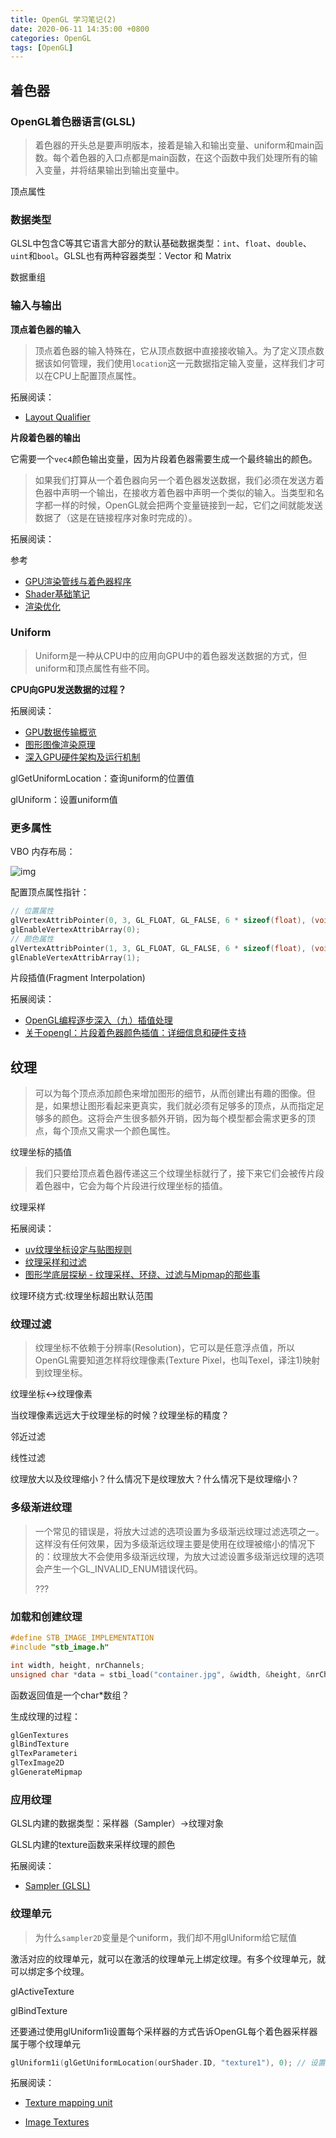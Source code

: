 ```yaml
---
title: OpenGL 学习笔记(2)
date: 2020-06-11 14:35:00 +0800
categories: OpenGL
tags: [OpenGL]
---
```


## 着色器

### OpenGL着色器语言(GLSL)

> 着色器的开头总是要声明版本，接着是输入和输出变量、uniform和main函数。每个着色器的入口点都是main函数，在这个函数中我们处理所有的输入变量，并将结果输出到输出变量中。

顶点属性

### 数据类型

GLSL中包含C等其它语言大部分的默认基础数据类型：`int`、`float`、`double`、`uint`和`bool`。GLSL也有两种容器类型：Vector 和 Matrix

数据重组

### 输入与输出

**顶点着色器的输入**

> 顶点着色器的输入特殊在，它从顶点数据中直接接收输入。为了定义顶点数据该如何管理，我们使用`location`这一元数据指定输入变量，这样我们才可以在CPU上配置顶点属性。

拓展阅读：

- [Layout Qualifier](https://www.khronos.org/opengl/wiki/Layout_Qualifier_(GLSL))

**片段着色器的输出**

它需要一个`vec4`颜色输出变量，因为片段着色器需要生成一个最终输出的颜色。

> 如果我们打算从一个着色器向另一个着色器发送数据，我们必须在发送方着色器中声明一个输出，在接收方着色器中声明一个类似的输入。当类型和名字都一样的时候，OpenGL就会把两个变量链接到一起，它们之间就能发送数据了（这是在链接程序对象时完成的）。

拓展阅读：

参考

- [GPU渲染管线与着色器程序](https://blog.csdn.net/qq_34552886/article/details/90573207)
- [Shader基础笔记](https://blog.csdn.net/Vermouthstx/article/details/79886046)
- [渲染优化](https://zhuanlan.zhihu.com/p/58694744)

### Uniform

> Uniform是一种从CPU中的应用向GPU中的着色器发送数据的方式，但uniform和顶点属性有些不同。

**CPU向GPU发送数据的过程？**

拓展阅读：

- [GPU数据传输概览](https://zhuanlan.zhihu.com/p/74217534)
- [图形图像渲染原理](http://chuquan.me/2018/08/26/graphics-rending-principle-gpu/)
- [深入GPU硬件架构及运行机制](https://www.cnblogs.com/timlly/p/11471507.html)

glGetUniformLocation：查询uniform的位置值

glUniform：设置uniform值

### 更多属性

VBO 内存布局：

![img](https://learnopengl-cn.github.io/img/01/05/vertex_attribute_pointer_interleaved.png)

配置顶点属性指针：

```C++
// 位置属性
glVertexAttribPointer(0, 3, GL_FLOAT, GL_FALSE, 6 * sizeof(float), (void*)0);
glEnableVertexAttribArray(0);
// 颜色属性
glVertexAttribPointer(1, 3, GL_FLOAT, GL_FALSE, 6 * sizeof(float), (void*)(3* sizeof(float)));
glEnableVertexAttribArray(1);
```

片段插值(Fragment Interpolation)

拓展阅读：

- [OpenGL编程逐步深入（九）插值处理](https://blog.csdn.net/Rongbo_J/article/details/45270379)
- [关于opengl：片段着色器颜色插值：详细信息和硬件支持](https://www.codenong.com/21942010/)



## 纹理

> 可以为每个顶点添加颜色来增加图形的细节，从而创建出有趣的图像。但是，如果想让图形看起来更真实，我们就必须有足够多的顶点，从而指定足够多的颜色。这将会产生很多额外开销，因为每个模型都会需求更多的顶点，每个顶点又需求一个颜色属性。

纹理坐标的插值

> 我们只要给顶点着色器传递这三个纹理坐标就行了，接下来它们会被传片段着色器中，它会为每个片段进行纹理坐标的插值。

纹理采样

拓展阅读：

- [uv纹理坐标设定与贴图规则](https://www.cnblogs.com/jenry/p/4083415.html)
- [纹理采样和过滤](https://blog.csdn.net/zxx43/article/details/48416781)
- [图形学底层探秘 - 纹理采样、环绕、过滤与Mipmap的那些事](https://zhuanlan.zhihu.com/p/143377682)

纹理环绕方式:纹理坐标超出默认范围

### 纹理过滤

> 纹理坐标不依赖于分辨率(Resolution)，它可以是任意浮点值，所以OpenGL需要知道怎样将纹理像素(Texture Pixel，也叫Texel，译注1)映射到纹理坐标。

纹理坐标<->纹理像素

当纹理像素远远大于纹理坐标的时候？纹理坐标的精度？

邻近过滤

线性过滤

纹理放大以及纹理缩小？什么情况下是纹理放大？什么情况下是纹理缩小？

### 多级渐进纹理

> 一个常见的错误是，将放大过滤的选项设置为多级渐远纹理过滤选项之一。这样没有任何效果，因为多级渐远纹理主要是使用在纹理被缩小的情况下的：纹理放大不会使用多级渐远纹理，为放大过滤设置多级渐远纹理的选项会产生一个GL_INVALID_ENUM错误代码。
>
> ???



### 加载和创建纹理

```C++
#define STB_IMAGE_IMPLEMENTATION
#include "stb_image.h"

int width, height, nrChannels;
unsigned char *data = stbi_load("container.jpg", &width, &height, &nrChannels, 0);
```

函数返回值是一个char*数组？

生成纹理的过程：

```C++
glGenTextures
glBindTexture
glTexParameteri
glTexImage2D
glGenerateMipmap
```

### 应用纹理

GLSL内建的数据类型：采样器（Sampler）->纹理对象

GLSL内建的texture函数来采样纹理的颜色

拓展阅读：

- [Sampler (GLSL)](https://www.khronos.org/opengl/wiki/Sampler_(GLSL))

### 纹理单元

> 为什么`sampler2D`变量是个uniform，我们却不用glUniform给它赋值

激活对应的纹理单元，就可以在激活的纹理单元上绑定纹理。有多个纹理单元，就可以绑定多个纹理。

glActiveTexture

glBindTexture

还要通过使用glUniform1i设置每个采样器的方式告诉OpenGL每个着色器采样器属于哪个纹理单元

```C++
glUniform1i(glGetUniformLocation(ourShader.ID, "texture1"), 0); // 设置采样器texture1对应纹理单元0:GL_TEXTURE0
```

拓展阅读：

- [Texture mapping unit](https://en.wikipedia.org/wiki/Texture_mapping_unit)

- [Image Textures](http://math.hws.edu/graphicsbook/c6/s4.html)
